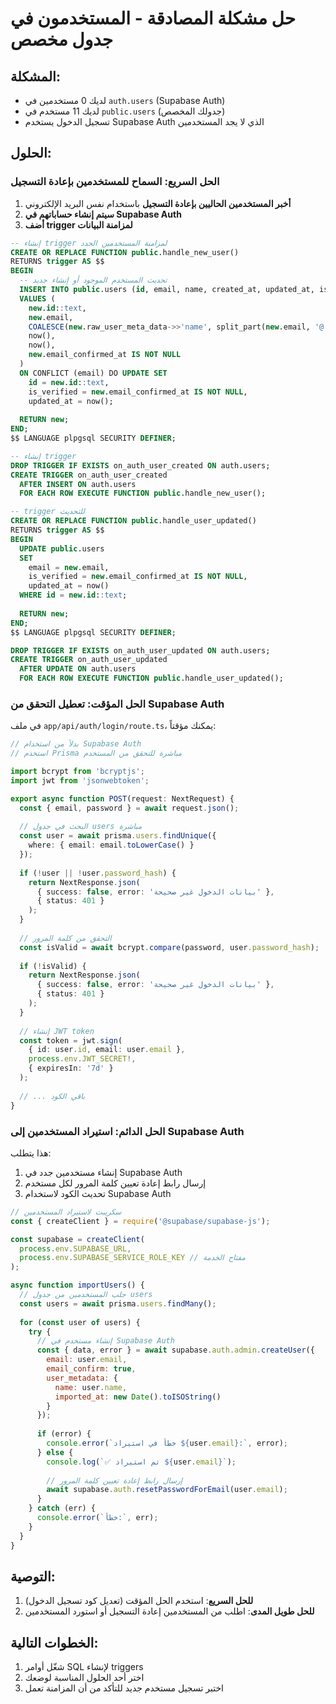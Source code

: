 # حل مشكلة المصادقة - المستخدمون في جدول مخصص

## المشكلة:
- لديك 0 مستخدمين في `auth.users` (Supabase Auth)
- لديك 11 مستخدم في `public.users` (جدولك المخصص)
- تسجيل الدخول يستخدم Supabase Auth الذي لا يجد المستخدمين

## الحلول:

### الحل السريع: السماح للمستخدمين بإعادة التسجيل

1. **أخبر المستخدمين الحاليين بإعادة التسجيل** باستخدام نفس البريد الإلكتروني
2. **سيتم إنشاء حساباتهم في Supabase Auth**
3. **أضف trigger لمزامنة البيانات**

```sql
-- إنشاء trigger لمزامنة المستخدمين الجدد
CREATE OR REPLACE FUNCTION public.handle_new_user()
RETURNS trigger AS $$
BEGIN
  -- تحديث المستخدم الموجود أو إنشاء جديد
  INSERT INTO public.users (id, email, name, created_at, updated_at, is_verified)
  VALUES (
    new.id::text,
    new.email,
    COALESCE(new.raw_user_meta_data->>'name', split_part(new.email, '@', 1)),
    now(),
    now(),
    new.email_confirmed_at IS NOT NULL
  )
  ON CONFLICT (email) DO UPDATE SET
    id = new.id::text,
    is_verified = new.email_confirmed_at IS NOT NULL,
    updated_at = now();
  
  RETURN new;
END;
$$ LANGUAGE plpgsql SECURITY DEFINER;

-- إنشاء trigger
DROP TRIGGER IF EXISTS on_auth_user_created ON auth.users;
CREATE TRIGGER on_auth_user_created
  AFTER INSERT ON auth.users
  FOR EACH ROW EXECUTE FUNCTION public.handle_new_user();

-- trigger للتحديث
CREATE OR REPLACE FUNCTION public.handle_user_updated()
RETURNS trigger AS $$
BEGIN
  UPDATE public.users
  SET 
    email = new.email,
    is_verified = new.email_confirmed_at IS NOT NULL,
    updated_at = now()
  WHERE id = new.id::text;
  
  RETURN new;
END;
$$ LANGUAGE plpgsql SECURITY DEFINER;

DROP TRIGGER IF EXISTS on_auth_user_updated ON auth.users;
CREATE TRIGGER on_auth_user_updated
  AFTER UPDATE ON auth.users
  FOR EACH ROW EXECUTE FUNCTION public.handle_user_updated();
```

### الحل المؤقت: تعطيل التحقق من Supabase Auth

في ملف `app/api/auth/login/route.ts`، يمكنك مؤقتاً:

```typescript
// بدلاً من استخدام Supabase Auth
// استخدم Prisma مباشرة للتحقق من المستخدم

import bcrypt from 'bcryptjs';
import jwt from 'jsonwebtoken';

export async function POST(request: NextRequest) {
  const { email, password } = await request.json();
  
  // البحث في جدول users مباشرة
  const user = await prisma.users.findUnique({
    where: { email: email.toLowerCase() }
  });
  
  if (!user || !user.password_hash) {
    return NextResponse.json(
      { success: false, error: 'بيانات الدخول غير صحيحة' },
      { status: 401 }
    );
  }
  
  // التحقق من كلمة المرور
  const isValid = await bcrypt.compare(password, user.password_hash);
  
  if (!isValid) {
    return NextResponse.json(
      { success: false, error: 'بيانات الدخول غير صحيحة' },
      { status: 401 }
    );
  }
  
  // إنشاء JWT token
  const token = jwt.sign(
    { id: user.id, email: user.email },
    process.env.JWT_SECRET!,
    { expiresIn: '7d' }
  );
  
  // ... باقي الكود
}
```

### الحل الدائم: استيراد المستخدمين إلى Supabase Auth

هذا يتطلب:
1. إنشاء مستخدمين جدد في Supabase Auth
2. إرسال رابط إعادة تعيين كلمة المرور لكل مستخدم
3. تحديث الكود لاستخدام Supabase Auth

```javascript
// سكريبت لاستيراد المستخدمين
const { createClient } = require('@supabase/supabase-js');

const supabase = createClient(
  process.env.SUPABASE_URL,
  process.env.SUPABASE_SERVICE_ROLE_KEY // مفتاح الخدمة
);

async function importUsers() {
  // جلب المستخدمين من جدول users
  const users = await prisma.users.findMany();
  
  for (const user of users) {
    try {
      // إنشاء مستخدم في Supabase Auth
      const { data, error } = await supabase.auth.admin.createUser({
        email: user.email,
        email_confirm: true,
        user_metadata: {
          name: user.name,
          imported_at: new Date().toISOString()
        }
      });
      
      if (error) {
        console.error(`خطأ في استيراد ${user.email}:`, error);
      } else {
        console.log(`✅ تم استيراد ${user.email}`);
        
        // إرسال رابط إعادة تعيين كلمة المرور
        await supabase.auth.resetPasswordForEmail(user.email);
      }
    } catch (err) {
      console.error(`خطأ:`, err);
    }
  }
}
```

## التوصية:

1. **للحل السريع**: استخدم الحل المؤقت (تعديل كود تسجيل الدخول)
2. **للحل طويل المدى**: اطلب من المستخدمين إعادة التسجيل أو استورد المستخدمين

## الخطوات التالية:

1. شغّل أوامر SQL لإنشاء triggers
2. اختر أحد الحلول المناسبة لوضعك
3. اختبر تسجيل مستخدم جديد للتأكد من أن المزامنة تعمل 